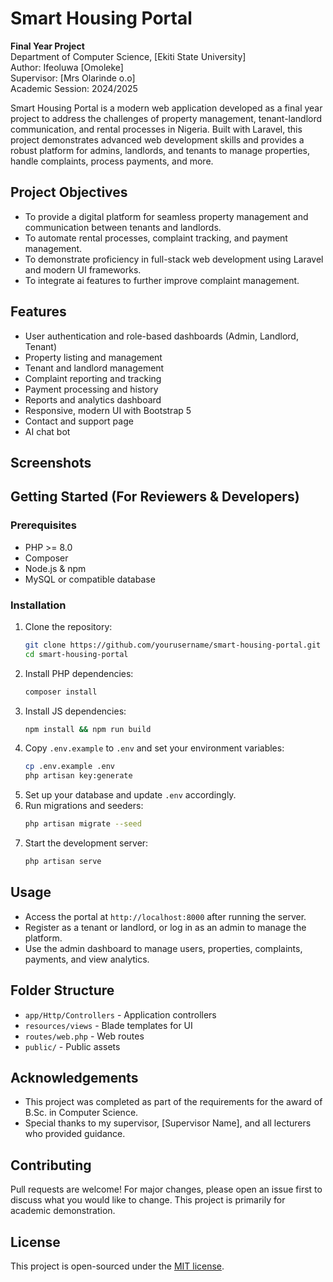 

# Smart Housing Portal

**Final Year Project**  
Department of Computer Science, [Ekiti State University]  
Author: Ifeoluwa [Omoleke]  
Supervisor: [Mrs Olarinde o.o]  
Academic Session: 2024/2025

Smart Housing Portal is a modern web application developed as a final year project to address the challenges of property management, tenant-landlord communication, and rental processes in Nigeria. Built with Laravel, this project demonstrates advanced web development skills and provides a robust platform for admins, landlords, and tenants to manage properties, handle complaints, process payments, and more.


## Project Objectives

- To provide a digital platform for seamless property management and communication between tenants and landlords.
- To automate rental processes, complaint tracking, and payment management.
- To demonstrate proficiency in full-stack web development using Laravel and modern UI frameworks.
- To integrate ai features to further improve complaint management.

## Features

- User authentication and role-based dashboards (Admin, Landlord, Tenant)
- Property listing and management
- Tenant and landlord management
- Complaint reporting and tracking
- Payment processing and history
- Reports and analytics dashboard
- Responsive, modern UI with Bootstrap 5
- Contact and support page
- AI chat bot 


## Screenshots

<!-- Add screenshots of your app's main pages here (Dashboard, Property Listing, Complaints, Payments, etc.) -->


## Getting Started (For Reviewers & Developers)

### Prerequisites
- PHP >= 8.0
- Composer
- Node.js & npm
- MySQL or compatible database

### Installation
1. Clone the repository:
   ```bash
   git clone https://github.com/yourusername/smart-housing-portal.git
   cd smart-housing-portal
   ```
2. Install PHP dependencies:
   ```bash
   composer install
   ```
3. Install JS dependencies:
   ```bash
   npm install && npm run build
   ```
4. Copy `.env.example` to `.env` and set your environment variables:
   ```bash
   cp .env.example .env
   php artisan key:generate
   ```
5. Set up your database and update `.env` accordingly.
6. Run migrations and seeders:
   ```bash
   php artisan migrate --seed
   ```
7. Start the development server:
   ```bash
   php artisan serve
   ```


## Usage

- Access the portal at `http://localhost:8000` after running the server.
- Register as a tenant or landlord, or log in as an admin to manage the platform.
- Use the admin dashboard to manage users, properties, complaints, payments, and view analytics.

## Folder Structure

- `app/Http/Controllers` - Application controllers
- `resources/views` - Blade templates for UI
- `routes/web.php` - Web routes
- `public/` - Public assets


## Acknowledgements

- This project was completed as part of the requirements for the award of B.Sc. in Computer Science.
- Special thanks to my supervisor, [Supervisor Name], and all lecturers who provided guidance.

## Contributing

Pull requests are welcome! For major changes, please open an issue first to discuss what you would like to change. This project is primarily for academic demonstration.


## License

This project is open-sourced under the [MIT license](https://opensource.org/licenses/MIT).
